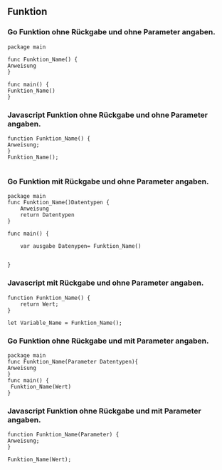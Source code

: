 ## Funktion


### Go Funktion ohne Rückgabe und ohne  Parameter angaben.
```
package main

func Funktion_Name() {
Anweisung
}

func main() {
Funktion_Name()
}
```

### Javascript Funktion ohne Rückgabe und ohne  Parameter angaben.

```
function Funktion_Name() {
Anweisung;
}
Funktion_Name();


```

### Go Funktion mit Rückgabe und ohne  Parameter angaben.

```
package main
func Funktion_Name()Datentypen {
	Anweisung
	return Datentypen
}

func main() {
	
	var ausgabe Datenypen= Funktion_Name()
	
	
}
```
### Javascript mit Rückgabe und ohne  Parameter angaben.

```
function Funktion_Name() {
    return Wert;
}

let Variable_Name = Funktion_Name();

```

### Go Funktion ohne Rückgabe und mit Parameter angaben.
```
package main
func Funktion_Name(Parameter Datentypen){
Anweisung
}
func main() {
 Funktion_Name(Wert)
}
```
### Javascript Funktion ohne Rückgabe und mit Parameter angaben.
```
function Funktion_Name(Parameter) {
Anweisung;
}

Funktion_Name(Wert);

```

